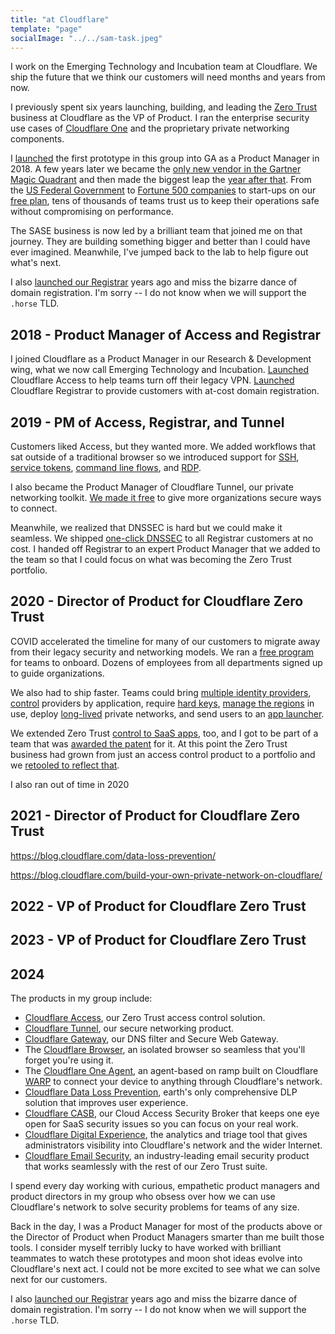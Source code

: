 ```yaml
---
title: "at Cloudflare"
template: "page"
socialImage: "../../sam-task.jpeg"
---
```


I work on the Emerging Technology and Incubation team at Cloudflare. We ship the future that we think our customers will need months and years from now.

I previously spent six years launching, building, and leading the [Zero Trust](https://www.cloudflare.com/products/zero-trust/) business at Cloudflare as the VP of Product. I ran the enterprise security use cases of [Cloudflare One](https://blog.cloudflare.com/cloudflare-one-one-year-later/) and the proprietary private networking components.

I [launched](https://blog.cloudflare.com/cloudflare-access-now-teams-of-any-size-can-turn-off-their-vpn/) the first prototype in this group into GA as a Product Manager in 2018. A few years later we became the [only new vendor in the Gartner Magic Quadrant](https://blog.cloudflare.com/cloudflare-sse-gartner-magic-quadrant/) and then made the biggest leap the [year after that](https://blog.cloudflare.com/cloudflare-sse-gartner-magic-quadrant-2024). From the [US Federal Government](https://blog.cloudflare.com/helping-keep-governments-safe-and-secure/) to [Fortune 500 companies](https://cloudflare.tv/shows/connect/keynote-how-roche-is-adopting-zero-trust-principles/0ZbDrlvM) to start-ups on our [free plan](https://www.cloudflare.com/plans/zero-trust-services/), tens of thousands of teams trust us to keep their operations safe without compromising on performance.

The SASE business is now led by a brilliant team that joined me on that journey. They are building something bigger and better than I could have ever imagined. Meanwhile, I've jumped back to the lab to help figure out what's next.

I also [launched our Registrar](https://blog.cloudflare.com/using-cloudflare-registrar/) years ago and miss the bizarre dance of domain registration. I'm sorry -- I do not know when we will support the `.horse` TLD.

## 2018 - Product Manager of Access and Registrar

I joined Cloudflare as a Product Manager in our Research & Development wing, what we now call Emerging Technology and Incubation. [Launched](https://blog.cloudflare.com/cloudflare-access-now-teams-of-any-size-can-turn-off-their-vpn/) Cloudflare Access to help teams turn off their legacy VPN. [Launched](https://blog.cloudflare.com/using-cloudflare-registrar/) Cloudflare Registrar to provide customers with at-cost domain registration.

## 2019 - PM of Access, Registrar, and Tunnel

Customers liked Access, but they wanted more. We added workflows that sat outside of a traditional browser so we introduced support for [SSH](https://blog.cloudflare.com/releasing-the-cloudflare-access-feature-that-let-us-smash-a-vpn-on-stage[), [service tokens](https://blog.cloudflare.com/give-your-automated-services-credentials-with-access-service-tokens), [command line flows](https://blog.cloudflare.com/leave-your-vpn-and-curl-secure-apis-with-cloudflare-access), and [RDP](https://blog.cloudflare.com/cloudflare-access-now-supports-rdp).

I also became the Product Manager of Cloudflare Tunnel, our private networking toolkit. [We made it free](https://blog.cloudflare.com/a-free-argo-tunnel-for-your-next-project) to give more organizations secure ways to connect.

Meanwhile, we realized that DNSSEC is hard but we could make it seamless. We shipped [one-click DNSSEC](https://blog.cloudflare.com/one-click-dnssec-with-cloudflare-registrar) to all Registrar customers at no cost. I handed off Registrar to an expert Product Manager that we added to the team so that I could focus on what was becoming the Zero Trust portfolio.

## 2020 - Director of Product for Cloudflare Zero Trust

COVID accelerated the timeline for many of our customers to migrate away from their legacy security and networking models. We ran a [free program](https://blog.cloudflare.com/zero-trust-week-setting-up-cloudflare-one-as-a-small-business) for teams to onboard. Dozens of employees from all departments signed up to guide organizations.

We also had to ship faster. Teams could bring [multiple identity providers](https://blog.cloudflare.com/multi-sso-and-cloudflare-access-adding-linkedin-and-github-teams/), [control](https://blog.cloudflare.com/releasing-cloudflare-access-most-requested-feature/) providers by application, require [hard keys](https://blog.cloudflare.com/require-hard-key-auth-with-cloudflare-access/), [manage the regions](https://blog.cloudflare.com/two-clicks-to-enable-regional-zero-trust-compliance/) in use, deploy [long-lived](https://blog.cloudflare.com/argo-tunnels-that-live-forever/) private networks, and send users to an [app launcher](https://blog.cloudflare.com/announcing-the-cloudflare-access-app-launch/).

We extended Zero Trust [control to SaaS apps](https://blog.cloudflare.com/cloudflare-access-for-saas/
), too, and I got to be part of a team that was [awarded the patent](https://patents.google.com/patent/US11394710?trk=public_profile_patent-button) for it. At this point the Zero Trust business had grown from just an access control product to a portfolio and we [retooled to reflect that](https://blog.cloudflare.com/a-single-dashboard-for-cloudflare-for-teams/
).

I also ran out of time in 2020

## 2021 - Director of Product for Cloudflare Zero Trust

https://blog.cloudflare.com/data-loss-prevention/

https://blog.cloudflare.com/build-your-own-private-network-on-cloudflare/

## 2022 - VP of Product for Cloudflare Zero Trust

## 2023 - VP of Product for Cloudflare Zero Trust

## 2024

The products in my group include:
* [Cloudflare Access](https://www.cloudflare.com/products/zero-trust/access/), our Zero Trust access control solution.
* [Cloudflare Tunnel](https://www.cloudflare.com/products/tunnel/), our secure networking product.
* [Cloudflare Gateway](https://www.cloudflare.com/products/zero-trust/gateway/), our DNS filter and Secure Web Gateway.
* The [Cloudflare Browser](https://www.cloudflare.com/zero-trust/products/browser-isolation/), an isolated browser so seamless that you'll forget you're using it.
* The [Cloudflare One Agent](https://developers.cloudflare.com/cloudflare-one/connections/connect-devices/warp/), an agent-based on ramp built on Cloudflare [WARP](https://1.1.1.1/) to connect your device to anything through Cloudflare's network.
* [Cloudflare Data Loss Prevention](https://www.cloudflare.com/products/zero-trust/dlp/), earth's only comprehensive DLP solution that improves user experience.
* [Cloudflare CASB](https://blog.cloudflare.com/cloudflare-zero-trust-casb/), our Cloud Access Security Broker that keeps one eye open for SaaS security issues so you can focus on your real work.
* [Cloudflare Digital Experience](https://blog.cloudflare.com/introducing-digital-experience-monitoring/), the analytics and triage tool that gives administrators visibility into Cloudflare's network and the wider Internet.
* [Cloudflare Email Security](https://www.cloudflare.com/zero-trust/products/email-security/), an industry-leading email security product that works seamlessly with the rest of our Zero Trust suite. 

I spend every day working with curious, empathetic product managers and product directors in my group who obsess over how we can use Cloudflare's network to solve security problems for teams of any size.

Back in the day, I was a Product Manager for most of the products above or the Director of Product when Product Managers  smarter than me built those tools. I consider myself terribly lucky to have worked with brilliant teammates to watch these prototypes and moon shot ideas evolve into Cloudflare's next act. I could not be more excited to see what we can solve next for our customers.

I also [launched our Registrar](https://blog.cloudflare.com/using-cloudflare-registrar/) years ago and miss the bizarre dance of domain registration. I'm sorry -- I do not know when we will support the `.horse` TLD.